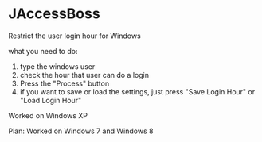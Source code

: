 JAccessBoss
===========

Restrict the user login hour for Windows

what you need to do:

1. type the windows user
2. check the hour that user can do a login
3. Press the "Process" button
4. if you want to save or load the settings, just press "Save Login Hour" or "Load Login Hour"

Worked on Windows XP

Plan: Worked on Windows 7 and Windows 8
